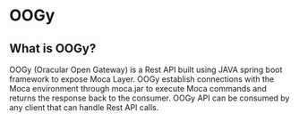 # OOGy

## What is OOGy?

OOGy (Oracular Open Gateway) is a Rest API built using JAVA spring boot framework to expose Moca Layer. 
OOGy establish connections with the Moca environment through moca.jar to execute Moca commands and returns the response back to the consumer. 
OOGy API can be consumed by any client that can handle Rest API calls.

